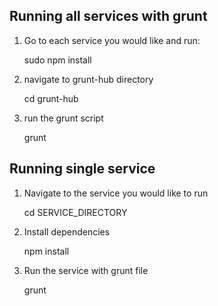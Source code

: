 ## Running all services with grunt

1) Go to each service you would like and run:
      
      sudo npm install

2) navigate to grunt-hub directory

      cd grunt-hub

3) run the grunt script

      grunt


## Running single service



1) Navigate to the service you would like to run

      cd SERVICE_DIRECTORY

2) Install dependencies

      npm install

3) Run the service with grunt file

      grunt